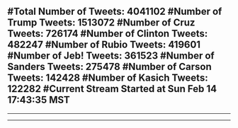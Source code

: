 #Total Number of Tweets: 4041102 
#Number of Trump Tweets: 1513072
#Number of Cruz Tweets: 726174
#Number of Clinton Tweets: 482247
#Number of Rubio Tweets: 419601
#Number of Jeb! Tweets: 361523
#Number of Sanders Tweets: 275478
#Number of Carson Tweets: 142428
#Number of Kasich Tweets: 122282
#Current Stream Started at Sun Feb 14 17:43:35 MST
---
---
---
